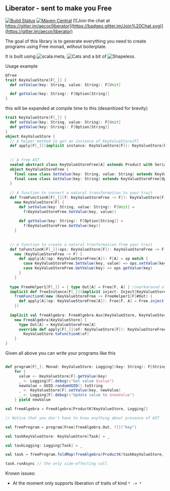 Liberator - sent to make you Free
---

[![Build Status](https://img.shields.io/travis/aecor/liberator/master.svg)](https://travis-ci.org/notxcain/aecor)
[![Maven Central](https://img.shields.io/maven-central/v/io.aecor/liberator_2.11.svg)](https://github.com/notxcain/aecor)
[![Join the chat at https://gitter.im/aecor/liberator](https://badges.gitter.im/Join%20Chat.svg)](https://gitter.im/aecor/liberator)

The goal of this library is to generate everything you need to create programs using Free monad, without boilerplate.

It is built using ![scala.meta](http://scalameta.org), ![Cats](https://github.com/typelevel/cats) and a bit of ![Shapeless](https://github.com/milessabin/shapeless).

Usage example
```scala
@free
trait KeyValueStore[F[_]] {
  def setValue(key: String, value: String): F[Unit]

  def getValue(key: String): F[Option[String]]
}
```

this will be expanded at compile time to this (desanitized for brevity) 
```scala
trait KeyValueStore[F[_]] {
  def setValue(key: String, value: String): F[Unit]
  def getValue(key: String): F[Option[String]]
}
object KeyValueStore {
  // A helper method to get an instance of KeyValueStore[F]
  def apply[F[_]](implicit instance: KeyValueStore[F]): KeyValueStore[F] = instance
  
  
  // A free AST
  sealed abstract class KeyValueStoreFree[A] extends Product with Serializable
  object KeyValueStoreFree {
    final case class SetValue(key: String, value: String) extends KeyValueStoreFree[Unit]
    final case class GetValue(key: String) extends KeyValueStoreFree[Option[String]]
  }
  
  // A function to convert a natural transformation to your trait
  def fromFunctionK[F[_]](f: KeyValueStoreFree ~> F]): KeyValueStore[F] = 
    new KeyValueStore[F] {
      def setValue(key: String, value: String): F[Unit] = 
        f(KeyValueStoreFree.SetValue(key, value))
        
      def getValue(key: String): F[Option[String]] = 
        f(KeyValueStoreFree.GetValue(key))
    }
    
    
  // A function to create a natural tranformation from your trait
  def toFunctionK[F[_]](ops: KeyValueStore[F]): KeyValueStoreFree ~> F = 
    new (KeyValueStoreFree ~> F) {
      def apply[A](op: KeyValueStoreFree[A]): F[A] = op match {
        case KeyValueStoreFree.SetValue(key, value) => ops.setValue(key, value)
        case KeyValueStoreFree.GetValue(key) => ops.getValue(key)
      }
    }
    
  type FreeHelper1[F[_]] = { type Out[A] = Free[F, A] } //workaround of a bug in scala.meta
  implicit def freeInstance[F[_]](implicit inject: Inject[KeyValueStoreFree, F]): KeyValueStore[FreeHelper1[F]#Out] = 
    fromFunctionK(new (KeyValueStoreFree ~> FreeHelper1[F]#Out) { 
      def apply[A](op: KeyValueStoreFree[A]): Free[F, A] = Free.inject(op) 
    })
    
  implicit val freeAlgebra: FreeAlgebra.Aux[KeyValueStore, KeyValueStoreFree] = 
    new FreeAlgebra[KeyValueStore] {
      type Out[A] = KeyValueStoreFree[A]
      override def apply[F[_]](of: KeyValueStore[F]): KeyValueStoreFree ~> F = 
        KeyValueStore.toFunctionK(of)
    }
}

```

Given all above you can write your programs like this

```scala

def program[F[_]: Monad: KeyValueStore: Logging](key: String): F[String] =
    for {
      value <- KeyValueStore[F].getValue(key)
      _ <- Logging[F].debug(s"Got value $value")
      newValue = UUID.randomUUID().toString
      _ <- KeyValueStore[F].setValue(key, newValue)
      _ <- Logging[F].debug(s"Update value to $newValue")
    } yield newValue    

val freeAlgebra = FreeAlgebra[ProductK[KeyValueStore, Logging]]

// Notice that you don't have to know anything about presence of AST

val freeProgram = program[Free[freeAlgebra.Out, ?]]("key")

val taskKeyValueStore: KeyValueStore[Task] = _

val taskLogging: Logging[Task] = _

val task = freeProgram.foldMap(freeAlgebra(ProductK(taskKeyValueStore, taskLogging)))

task.runAsync // the only side-effecting call

```

Known issues:
- At the moment only supports liberation of traits of kind `* -> *`
